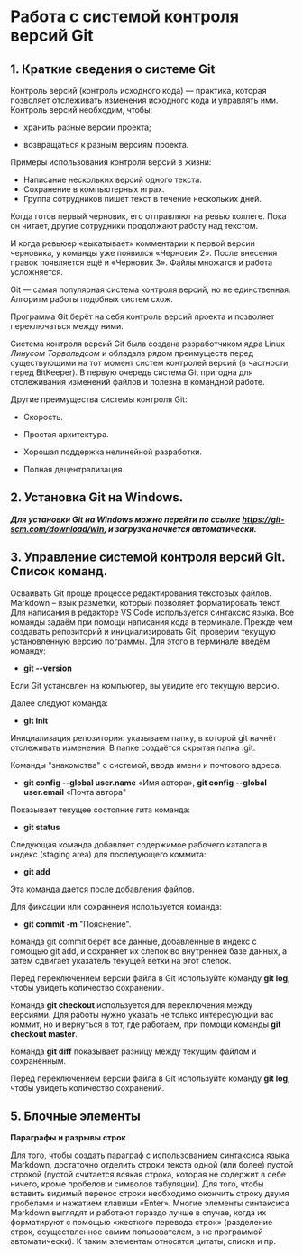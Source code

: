 # Работа с системой контроля версий Git

## 1. Краткие сведения о системе Git

Контроль версий (контроль исходного кода) — практика, которая позволяет отслеживать 
изменения исходного кода и управлять ими. 
Контроль версий необходим, чтобы:

* хранить разные версии проекта;

* возвращаться к разным версиям проекта.

Примеры использования контроля версий
в жизни:

* Написание нескольких версий одного текста.
* Сохранение в компьютерных играх.
* Группа сотрудников пишет текст в течение 
нескольких дней.

Когда готов первый черновик, его 
отправляют на ревью коллеге. Пока он 
читает, другие сотрудники продолжают 
работу над текстом.

И когда ревьюер «выкатывает» комментарии 
к первой версии черновика, у команды уже 
появился «Черновик 2». После внесения 
правок появляется ещё и «Черновик 3». 
Файлы множатся и работа усложняется.

Git — самая популярная система контроля 
версий, но не единственная. Алгоритм 
работы подобных систем схож.

Программа Git берёт на себя контроль версий 
проекта и позволяет переключаться между 
ними.

Система контроля версий Git была создана разработчиком ядра Linux *Линусом Торвальдсом* и обладала рядом преимуществ перед существующими на тот момент систем контролей версий (в частности, перед BitKeeper). В первую очередь система Git пригодна для отслеживания изменений файлов и полезна в командной работе.

Другие преимущества системы контроля Git:

* Скорость.

* Простая архитектура.

* Хорошая поддержка нелинейной разработки.

* Полная децентрализация.

## 2. Установка Git на Windows.

_**Для установки Git на Windows можно перейти по ссылке https://git-scm.com/download/win, и загрузка начнется автоматически.**_
## 3. Управление системой контроля версий Git. Список команд.

Осваивать Git проще процессе редактирования текстовых файлов. Markdown – язык разметки, 
который позволяет форматировать текст. Для написания в редакторе VS Code используется 
синтаксис языка.
Все команды задаём при помощи написания кода в терминале.
Прежде чем создавать репозиторий и инициализировать Git, проверим текущую установленную 
версию пограммы. Для этого в терминале введём команду:

* __git --version__

Если Git установлен на компьютер, вы увидите его текущую версию.

Далее следуют команда:

* __git init__

Инициализация репозитория: указываем папку, в которой git начнёт отслеживать изменения.
В папке создаётся скрытая папка .git.

Команды "знакомства" с системой, ввода имени и почтового адреса.

* __git config --global user.name__ «Имя автора», __git config --global user.email__ «Почта автора"

Показывает текущее состояние гита команда:
* __git status__

Следующая команда добавляет содержимое рабочего каталога в индекс (staging area) для последующего коммита: 
* __git add__

Эта команда дается после добавления 
файлов. 

Для фиксации или сохраннеия используется команда:
* __git commit -m__ "Пояснение".

Команда git commit берёт все данные, добавленные в индекс с помощью git add, и сохраняет их 
слепок во внутренней базе данных, а затем сдвигает указатель текущей ветки на этот слепок.

Перед переключением версии файла в Git 
используйте команду __git log__, чтобы увидеть 
количество сохранении.

Команда __git checkout__ используется для переключения между версиями.
Для работы нужно указать не только 
интересующий вас коммит, но и вернуться в тот, где работаем, при помощи команды __git checkout master__.

Команда __git diff__ показывает разницу между текущим файлом и сохранённым.

Перед переключением версии файла в Git 
используйте команду __git log__, чтобы увидеть 
количество сохранений.

## 5. Блочные элементы

**Параграфы и разрывы строк**

Для того, чтобы создать параграф с использованием синтаксиса языка Markdown, достаточно отделить строки текста одной (или более) пустой строкой (пустой считается всякая строка, которая не содержит в себе ничего, кроме пробелов и символов табуляции). Для того, чтобы вставить видимый перенос строки необходимо окончить строку двумя пробелами и нажатием клавиши «Enter». Многие элементы синтаксиса Markdown выглядят и работают гораздо лучше в случае, когда их форматируют с помощью «жесткого перевода строк» (разделение строк, осуществленное самим пользователем, а не программой автоматически). К таким элементам относятся цитаты, списки и пр.